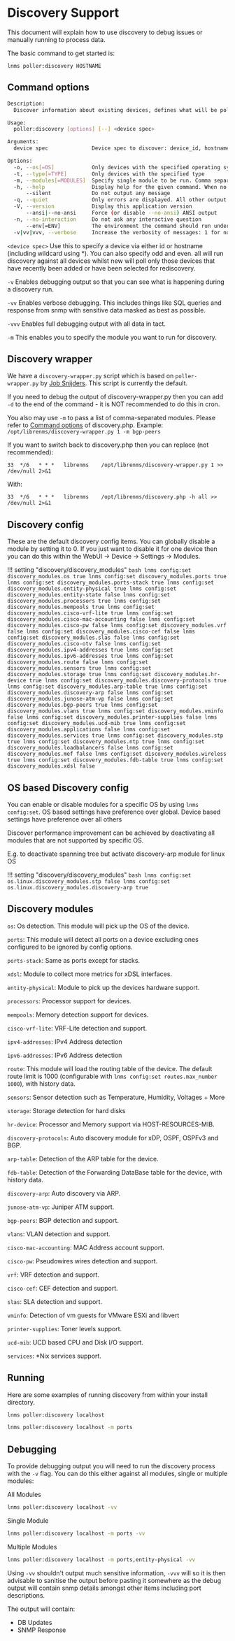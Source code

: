 # Discovery Support

This document will explain how to use discovery to debug issues or
manually running to process data.

The basic command to get started is:

`lnms poller:discovery HOSTNAME`

## Command options

```bash
Description:
  Discover information about existing devices, defines what will be polled

Usage:
  poller:discovery [options] [--] <device spec>

Arguments:
  device spec              Device spec to discover: device_id, hostname, wildcard, odd, even, all, new

Options:
  -o, --os[=OS]            Only devices with the specified operating system
  -t, --type[=TYPE]        Only devices with the specified type
  -m, --modules[=MODULES]  Specify single module to be run. Comma separate modules, submodules may be added with /
  -h, --help               Display help for the given command. When no command is given display help for the list command
      --silent             Do not output any message
  -q, --quiet              Only errors are displayed. All other output is suppressed
  -V, --version            Display this application version
      --ansi|--no-ansi     Force (or disable --no-ansi) ANSI output
  -n, --no-interaction     Do not ask any interactive question
      --env[=ENV]          The environment the command should run under
  -v|vv|vvv, --verbose     Increase the verbosity of messages: 1 for normal output, 2 for more verbose output and 3 for debug
```

`<device spec>` Use this to specify a device via either id or hostname (including
wildcard using *). You can also specify odd and even. all will run
discovery against all devices whilst new will poll only those devices
that have recently been added or have been selected for rediscovery.

`-v` Enables debugging output so that you can see what is happening during
a discovery run.

`-vv` Enables verbose debugging. This includes things like SQL queries and response
from snmp with sensitive data masked as best as possible.

`-vvv` Enables full debugging output with all data in tact.

`-m` This enables you to specify the module you want to run for discovery.

## Discovery wrapper

We have a `discovery-wrapper.py` script which is based on
`poller-wrapper.py` by [Job Snijders](https://github.com/job). This
script is currently the default.

If you need to debug the output of discovery-wrapper.py then you can
add `-d` to the end of the command - it is NOT recommended to do this
in cron.

You also may use `-m` to pass a list of comma-separated modules.
Please refer to [Command options](#command-options) of discovery.php.
Example: `/opt/librenms/discovery-wrapper.py 1 -m bgp-peers`

If you want to switch back to discovery.php then you can replace (not recommended):

`33  */6   * * *   librenms    /opt/librenms/discovery-wrapper.py 1 >> /dev/null 2>&1`

With:

`33  */6   * * *   librenms    /opt/librenms/discovery.php -h all >> /dev/null 2>&1`

## Discovery config

These are the default discovery config items. You can globally disable
a module by setting it to 0. If you just want to disable it for one
device then you can do this within the WebUI -> Device -> Settings ->
Modules.

!!! setting "discovery/discovery_modules"
    ```bash
    lnms config:set discovery_modules.os true
    lnms config:set discovery_modules.ports true
    lnms config:set discovery_modules.ports-stack true
    lnms config:set discovery_modules.entity-physical true
    lnms config:set discovery_modules.entity-state false
    lnms config:set discovery_modules.processors true
    lnms config:set discovery_modules.mempools true
    lnms config:set discovery_modules.cisco-vrf-lite true
    lnms config:set discovery_modules.cisco-mac-accounting false
    lnms config:set discovery_modules.cisco-pw false
    lnms config:set discovery_modules.vrf false
    lnms config:set discovery_modules.cisco-cef false
    lnms config:set discovery_modules.slas false
    lnms config:set discovery_modules.cisco-otv false
    lnms config:set discovery_modules.ipv4-addresses true
    lnms config:set discovery_modules.ipv6-addresses true
    lnms config:set discovery_modules.route false
    lnms config:set discovery_modules.sensors true
    lnms config:set discovery_modules.storage true
    lnms config:set discovery_modules.hr-device true
    lnms config:set discovery_modules.discovery-protocols true
    lnms config:set discovery_modules.arp-table true
    lnms config:set discovery_modules.discovery-arp false
    lnms config:set discovery_modules.junose-atm-vp false
    lnms config:set discovery_modules.bgp-peers true
    lnms config:set discovery_modules.vlans true
    lnms config:set discovery_modules.vminfo false
    lnms config:set discovery_modules.printer-supplies false
    lnms config:set discovery_modules.ucd-mib true
    lnms config:set discovery_modules.applications false
    lnms config:set discovery_modules.services true
    lnms config:set discovery_modules.stp true
    lnms config:set discovery_modules.ntp true
    lnms config:set discovery_modules.loadbalancers false
    lnms config:set discovery_modules.mef false
    lnms config:set discovery_modules.wireless true
    lnms config:set discovery_modules.fdb-table true
    lnms config:set discovery_modules.xdsl false
    ```

## OS based Discovery config

You can enable or disable modules for a specific OS by using
`lnms config:set`. OS based settings have preference
over global. Device based settings have preference over all others

Discover performance improvement can be achieved by deactivating all
modules that are not supported by specific OS.

E.g. to deactivate spanning tree but activate discovery-arp module for linux OS

!!! setting "discovery/discovery_modules"
    ```bash
    lnms config:set os.linux.discovery_modules.stp false
    lnms config:set os.linux.discovery_modules.discovery-arp true
    ```

## Discovery modules

`os`: Os detection. This module will pick up the OS of the device.

`ports`: This module will detect all ports on a device excluding ones
configured to be ignored by config options.

`ports-stack`: Same as ports except for stacks.

`xdsl`: Module to collect more metrics for xDSL interfaces.

`entity-physical`: Module to pick up the devices hardware support.

`processors`: Processor support for devices.

`mempools`: Memory detection support for devices.

`cisco-vrf-lite`: VRF-Lite detection and support.

`ipv4-addresses`: IPv4 Address detection

`ipv6-addresses`: IPv6 Address detection

`route`: This module will load the routing table of the device. The default route
 limit is 1000 (configurable with `lnms config:set routes.max_number 1000`), with history data.

`sensors`: Sensor detection such as Temperature, Humidity, Voltages + More

`storage`: Storage detection for hard disks

`hr-device`: Processor and Memory support via HOST-RESOURCES-MIB.

`discovery-protocols`: Auto discovery module for xDP, OSPF, OSPFv3 and BGP.

`arp-table`: Detection of the ARP table for the device.

`fdb-table`: Detection of the Forwarding DataBase table for the
device, with history data.

`discovery-arp`: Auto discovery via ARP.

`junose-atm-vp`: Juniper ATM support.

`bgp-peers`: BGP detection and support.

`vlans`: VLAN detection and support.

`cisco-mac-accounting`: MAC Address account support.

`cisco-pw`: Pseudowires wires detection and support.

`vrf`: VRF detection and support.

`cisco-cef`: CEF detection and support.

`slas`: SLA detection and support.

`vminfo`: Detection of vm guests for VMware ESXi and libvert

`printer-supplies`: Toner levels support.

`ucd-mib`: UCD based CPU and Disk I/O support.

`services`: *Nix services support.

## Running

Here are some examples of running discovery from within your install directory.

```bash
lnms poller:discovery localhost

lnms poller:discovery localhost -m ports
```

## Debugging

To provide debugging output you will need to run the discovery process
with the `-v` flag. You can do this either against all modules, single
or multiple modules:

All Modules

```bash
lnms poller:discovery localhost -vv
```

Single Module

```bash
lnms poller:discovery localhost -m ports -vv
```

Multiple Modules

```bash
lnms poller:discovery localhost -m ports,entity-physical -vv
```

Using `-vv` shouldn't output much sensitive information, `-vvv` will so
it is then advisable to sanitise the output before pasting it
somewhere as the debug output will contain snmp details amongst other
items including port descriptions.

The output will contain:

- DB Updates
- SNMP Response
